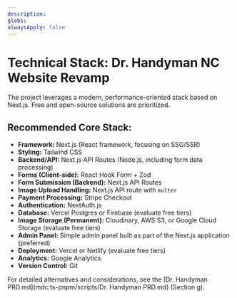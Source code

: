 ```yaml
---
description: 
globs: 
alwaysApply: false
---
```

# Technical Stack: Dr. Handyman NC Website Revamp

The project leverages a modern, performance-oriented stack based on Next.js. Free and open-source solutions are prioritized.

## Recommended Core Stack:
- **Framework:** Next.js (React framework, focusing on SSG/SSR)
- **Styling:** Tailwind CSS
- **Backend/API:** Next.js API Routes (Node.js, including form data processing)
- **Forms (Client-side):** React Hook Form + Zod
- **Form Submission (Backend):** Next.js API Routes
- **Image Upload Handling:** Next.js API route with `multer`
- **Payment Processing:** Stripe Checkout
- **Authentication:** NextAuth.js
- **Database:** Vercel Postgres or Firebase (evaluate free tiers)
- **Image Storage (Permanent):** Cloudinary, AWS S3, or Google Cloud Storage (evaluate free tiers)
- **Admin Panel:** Simple admin panel built as part of the Next.js application (preferred)
- **Deployment:** Vercel or Netlify (evaluate free tiers)
- **Analytics:** Google Analytics
- **Version Control:** Git

For detailed alternatives and considerations, see the [Dr. Handyman PRD.md](mdc:ts-pnpm/scripts/Dr. Handyman PRD.md) (Section g).

